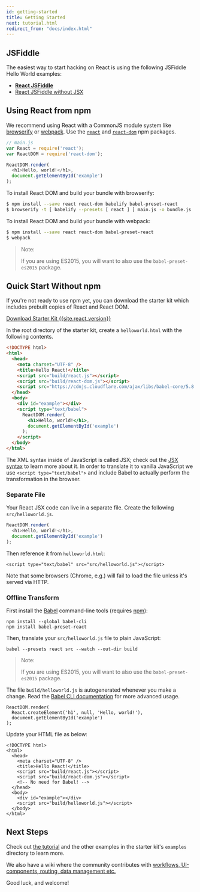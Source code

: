 ```yaml
---
id: getting-started
title: Getting Started
next: tutorial.html
redirect_from: "docs/index.html"
---
```


## JSFiddle

The easiest way to start hacking on React is using the following JSFiddle Hello World examples:

 * **[React JSFiddle](https://jsfiddle.net/reactjs/69z2wepo/)**
 * [React JSFiddle without JSX](https://jsfiddle.net/reactjs/5vjqabv3/)

## Using React from npm

We recommend using React with a CommonJS module system like [browserify](http://browserify.org/) or [webpack](https://webpack.github.io/). Use the [`react`](https://www.npmjs.com/package/react) and [`react-dom`](https://www.npmjs.com/package/react-dom) npm packages.

```js
// main.js
var React = require('react');
var ReactDOM = require('react-dom');

ReactDOM.render(
  <h1>Hello, world!</h1>,
  document.getElementById('example')
);
```

To install React DOM and build your bundle with browserify:

```sh
$ npm install --save react react-dom babelify babel-preset-react
$ browserify -t [ babelify --presets [ react ] ] main.js -o bundle.js
```

To install React DOM and build your bundle with webpack:  

```sh
$ npm install --save react react-dom babel-preset-react
$ webpack
```

> Note:
>
> If you are using ES2015, you will want to also use the `babel-preset-es2015` package.


## Quick Start Without npm

If you're not ready to use npm yet, you can download the starter kit which includes prebuilt copies of React and React DOM.

<div class="buttons-unit downloads">
  <a href="/react/downloads/react-{{site.react_version}}.zip" class="button">
    Download Starter Kit {{site.react_version}}
  </a>
</div>

In the root directory of the starter kit, create a `helloworld.html` with the following contents.

```html
<!DOCTYPE html>
<html>
  <head>
    <meta charset="UTF-8" />
    <title>Hello React!</title>
    <script src="build/react.js"></script>
    <script src="build/react-dom.js"></script>
    <script src="https://cdnjs.cloudflare.com/ajax/libs/babel-core/5.8.23/browser.min.js"></script>
  </head>
  <body>
    <div id="example"></div>
    <script type="text/babel">
      ReactDOM.render(
        <h1>Hello, world!</h1>,
        document.getElementById('example')
      );
    </script>
  </body>
</html>
```

The XML syntax inside of JavaScript is called JSX; check out the [JSX syntax](/react/docs/jsx-in-depth.html) to learn more about it. In order to translate it to vanilla JavaScript we use `<script type="text/babel">` and include Babel to actually perform the transformation in the browser.

### Separate File

Your React JSX code can live in a separate file. Create the following `src/helloworld.js`.

```javascript
ReactDOM.render(
  <h1>Hello, world!</h1>,
  document.getElementById('example')
);
```

Then reference it from `helloworld.html`:

```html{10}
<script type="text/babel" src="src/helloworld.js"></script>
```

Note that some browsers (Chrome, e.g.) will fail to load the file unless it's served via HTTP.

### Offline Transform

First install the [Babel](http://babeljs.io/) command-line tools (requires [npm](https://www.npmjs.com/)):

```
npm install --global babel-cli
npm install babel-preset-react
```

Then, translate your `src/helloworld.js` file to plain JavaScript:

```
babel --presets react src --watch --out-dir build
```

> Note:
>
> If you are using ES2015, you will want to also use the `babel-preset-es2015` package.

The file `build/helloworld.js` is autogenerated whenever you make a change. Read the [Babel CLI documentation](http://babeljs.io/docs/usage/cli/) for more advanced usage.

```javascript{2}
ReactDOM.render(
  React.createElement('h1', null, 'Hello, world!'),
  document.getElementById('example')
);
```


Update your HTML file as below:

```html{8,12}
<!DOCTYPE html>
<html>
  <head>
    <meta charset="UTF-8" />
    <title>Hello React!</title>
    <script src="build/react.js"></script>
    <script src="build/react-dom.js"></script>
    <!-- No need for Babel! -->
  </head>
  <body>
    <div id="example"></div>
    <script src="build/helloworld.js"></script>
  </body>
</html>
```

## Next Steps

Check out [the tutorial](/react/docs/tutorial.html) and the other examples in the starter kit's `examples` directory to learn more.

We also have a wiki where the community contributes with [workflows, UI-components, routing, data management etc.](https://github.com/facebook/react/wiki/Complementary-Tools)

Good luck, and welcome!
